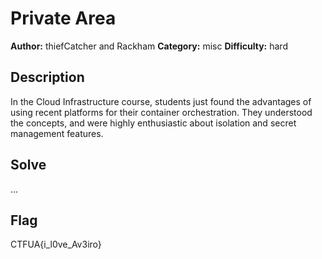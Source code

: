 # Private Area

**Author:** thiefCatcher and Rackham
**Category:** misc
**Difficulty:** hard

## Description

In the Cloud Infrastructure course, students just found the advantages of using recent platforms for their container orchestration.
They understood the concepts, and were highly enthusiastic about isolation and secret management features.

## Solve

...

## Flag

CTFUA{i_l0ve_Av3iro}
